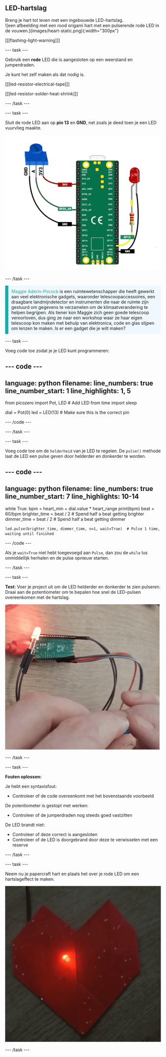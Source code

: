 ## LED-hartslag

<div style="display: flex; flex-wrap: wrap">
<div style="flex-basis: 200px; flex-grow: 1; margin-right: 15px;">
Breng je hart tot leven met een ingebouwde LED-hartslag.
</div>
<div>
![een afbeelding met een rood origami hart met een pulserende rode LED in de vouwen.](images/heart-static.png){:width="300px"}
</div>
</div>

[[[flashing-light-warning]]]

--- task ---

Gebruik een **rode** LED die is aangesloten op een weerstand en jumperdraden.

Je kunt het zelf maken als dat nodig is.

[[[led-resistor-electrical-tape]]]

[[[led-resistor-solder-heat-shrink]]]

--- /task ---

--- task ---

Sluit de rode LED aan op **pin 13** en **GND**, net zoals je deed toen je een LED vuurvlieg maakte.

![Een potentiometer en een rode LED die zijn aangesloten op een Raspberry Pi Pico. Een weerstand wordt in lijn geplaatst met de lange poot van de LED en GPIO pin 13. De middelste pin van de potentiometer is verbonden met GPIO 26](images/pot-led-circuit.png)

--- /task ---

<p style="border-left: solid; border-width:10px; border-color: #0faeb0; background-color: aliceblue; padding: 10px;">
<span style="color: #0faeb0">Maggie Aderin-Pocock</span> is een ruimtewetenschapper die heeft gewerkt aan veel elektronische gadgets, waaronder telescoopaccessoires, een draagbare landmijndetector en instrumenten die naar de ruimte zijn gestuurd om gegevens te verzamelen om de klimaatverandering te helpen begrijpen. Als tiener kon Maggie zich geen goede telescoop veroorloven, dus ging ze naar een workshop waar ze haar eigen telescoop kon maken met behulp van elektronica, code en glas slijpen om lenzen te maken. Is er een gadget die je wilt maken?</p>

--- task ---

Voeg code toe zodat je je LED kunt programmeren:

--- code ---
---
language: python filename: line_numbers: true line_number_start: 1
line_highlights: 1, 5
---
from picozero import Pot, LED # Add LED from time import sleep

dial = Pot(0) led = LED(13) # Make sure this is the correct pin

--- /code ---

--- /task ---

--- task ---

Voeg code toe om de `helderheid` van je LED te regelen. De `pulse()` methode laat de LED een pulse geven door helderder en donkerder te worden.

--- code ---
---
language: python filename: line_numbers: true line_number_start: 7
line_highlights: 10-14
---
while True: bpm = heart_min + dial.value * heart_range print(bpm) beat = 60/bpm brighter_time = beat / 2 # Spend half a beat getting brighter dimmer_time = beat / 2 # Spend half a beat getting dimmer

    led.pulse(brighter_time, dimmer_time, n=1, wait=True)  # Pulse 1 time, waiting until finished
--- /code ---

Als je `wait=True` niet hebt toegevoegd aan `Pulse`, dan zou de `while` lus onmiddellijk herhalen en de pulse opnieuw starten.

--- /task ---

--- task ---

**Test:** Voer je project uit om de LED helderder en donkerder te zien pulseren. Draai aan de potentiometer om te bepalen hoe snel de LED-pulsen overeenkomen met de hartslag.

![Animatie van iemand die aan de potentiometer draait om de LED aan en uit te laten pulseren door aan de potentiometer te draaien om de helderheid te veranderen](images/pulse-test.gif)

--- /task ---

--- task ---

**Fouten oplossen:**

Je hebt een syntaxisfout:
+ Controleer of de code overeenkomt met het bovenstaande voorbeeld

De potentiometer is gestopt met werken:
+ Controleer of de jumperdraden nog steeds goed vastzitten

De LED brandt niet:
+ Controleer of deze correct is aangesloten
+ Controleer of de LED is doorgebrand door deze te verwisselen met een reserve

--- /task ---


--- task ---

Neem nu je papercraft hart en plaats het over je rode LED om een hartslageffect te maken.

![Animatie van de LED die door het papieren hart pulseert.](images/heartbeat.gif)

--- /task ---



